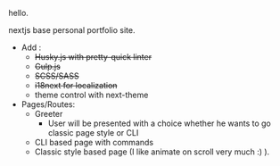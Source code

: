 hello.

nextjs base personal portfolio site.

- Add :
  - ~~Husky.js with pretty-quick linter~~
  - ~~Gulp.js~~
  - ~~SCSS/SASS~~
  - ~~i18next for localization~~
  - theme control with next-theme
- Pages/Routes:
  - Greeter
    - User will be presented with a choice whether he wants to go classic page style or CLI
  - CLI based page with commands
  - Classic style based page (I like animate on scroll very much :) ).
